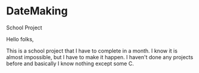 # DateMaking
School Project

Hello folks,

This is a school project that I have to complete in a month.
I know it is almost impossible, but I have to make it happen.
I haven't done any projects before and basically I know nothing except some C.
